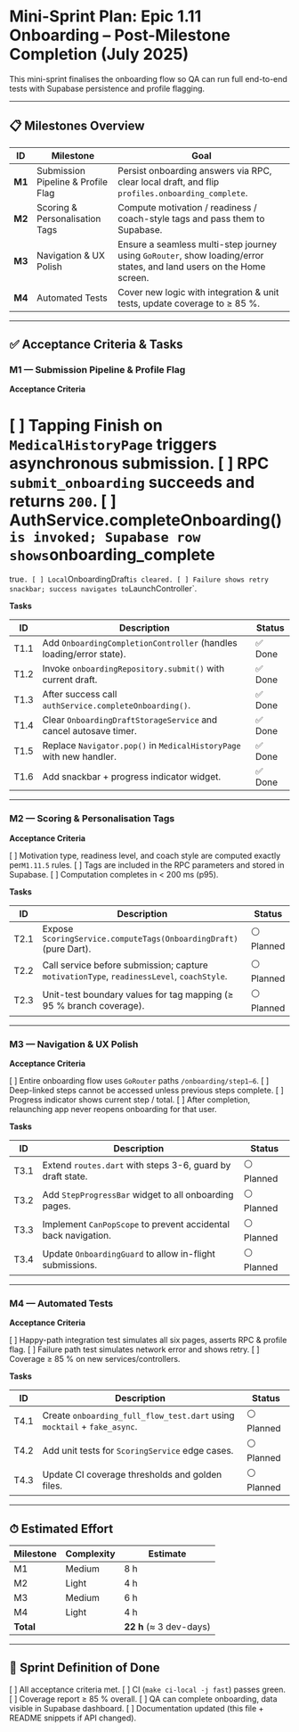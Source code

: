 # Mini-Sprint Plan: Epic 1.11 Onboarding – Post-Milestone Completion (July 2025)

This mini-sprint finalises the onboarding flow so QA can run full end-to-end
tests with Supabase persistence and profile flagging.

---

## 📋 Milestones Overview

| ID     | Milestone                          | Goal                                                                                                                 |
| ------ | ---------------------------------- | -------------------------------------------------------------------------------------------------------------------- |
| **M1** | Submission Pipeline & Profile Flag | Persist onboarding answers via RPC, clear local draft, and flip `profiles.onboarding_complete`.                      |
| **M2** | Scoring & Personalisation Tags     | Compute motivation / readiness / coach-style tags and pass them to Supabase.                                         |
| **M3** | Navigation & UX Polish             | Ensure a seamless multi-step journey using `GoRouter`, show loading/error states, and land users on the Home screen. |
| **M4** | Automated Tests                    | Cover new logic with integration & unit tests, update coverage to ≥ 85 %.                                            |

---

## ✅ Acceptance Criteria & Tasks

### M1 — Submission Pipeline & Profile Flag

**Acceptance Criteria**

# [ ] Tapping **Finish** on `MedicalHistoryPage` triggers asynchronous submission. [ ] RPC `submit_onboarding` succeeds and returns `200`. [ ] AuthService.completeOnboarding()`is invoked; Supabase row shows`onboarding_complete

true`.
[ ] Local`OnboardingDraft`is cleared.
[ ] Failure shows retry snackbar; success navigates to`LaunchController`.

**Tasks**

| ID   | Description                                                         | Status  |
| ---- | ------------------------------------------------------------------- | ------- |
| T1.1 | Add `OnboardingCompletionController` (handles loading/error state). | ✅ Done |
| T1.2 | Invoke `onboardingRepository.submit()` with current draft.          | ✅ Done |
| T1.3 | After success call `authService.completeOnboarding()`.              | ✅ Done |
| T1.4 | Clear `OnboardingDraftStorageService` and cancel autosave timer.    | ✅ Done |
| T1.5 | Replace `Navigator.pop()` in `MedicalHistoryPage` with new handler. | ✅ Done |
| T1.6 | Add snackbar + progress indicator widget.                           | ✅ Done |

---

### M2 — Scoring & Personalisation Tags

**Acceptance Criteria**

[ ] Motivation type, readiness level, and coach style are computed exactly
per`M1.11.5` rules. [ ] Tags are included in the RPC parameters and stored in
Supabase. [ ] Computation completes in < 200 ms (p95).

**Tasks**

| ID   | Description                                                                               | Status     |
| ---- | ----------------------------------------------------------------------------------------- | ---------- |
| T2.1 | Expose `ScoringService.computeTags(OnboardingDraft)` (pure Dart).                         | ⚪ Planned |
| T2.2 | Call service before submission; capture `motivationType`, `readinessLevel`, `coachStyle`. | ⚪ Planned |
| T2.3 | Unit-test boundary values for tag mapping (≥ 95 % branch coverage).                       | ⚪ Planned |

---

### M3 — Navigation & UX Polish

**Acceptance Criteria**

[ ] Entire onboarding flow uses `GoRouter` paths `/onboarding/step1–6`. [ ]
Deep-linked steps cannot be accessed unless previous steps complete. [ ]
Progress indicator shows current step / total. [ ] After completion, relaunching
app never reopens onboarding for that user.

**Tasks**

| ID   | Description                                                    | Status     |
| ---- | -------------------------------------------------------------- | ---------- |
| T3.1 | Extend `routes.dart` with steps 3-6, guard by draft state.     | ⚪ Planned |
| T3.2 | Add `StepProgressBar` widget to all onboarding pages.          | ⚪ Planned |
| T3.3 | Implement `CanPopScope` to prevent accidental back navigation. | ⚪ Planned |
| T3.4 | Update `OnboardingGuard` to allow in-flight submissions.       | ⚪ Planned |

---

### M4 — Automated Tests

**Acceptance Criteria**

[ ] Happy-path integration test simulates all six pages, asserts RPC & profile
flag. [ ] Failure path test simulates network error and shows retry. [ ]
Coverage ≥ 85 % on new services/controllers.

**Tasks**

| ID   | Description                                                              | Status     |
| ---- | ------------------------------------------------------------------------ | ---------- |
| T4.1 | Create `onboarding_full_flow_test.dart` using `mocktail` + `fake_async`. | ⚪ Planned |
| T4.2 | Add unit tests for `ScoringService` edge cases.                          | ⚪ Planned |
| T4.3 | Update CI coverage thresholds and golden files.                          | ⚪ Planned |

---

## ⏱ Estimated Effort

| Milestone | Complexity | Estimate                |
| --------- | ---------- | ----------------------- |
| M1        | Medium     | 8 h                     |
| M2        | Light      | 4 h                     |
| M3        | Medium     | 6 h                     |
| M4        | Light      | 4 h                     |
| **Total** |            | **22 h** (≈ 3 dev-days) |

---

## 🚀 Sprint Definition of Done

[ ] All acceptance criteria met. [ ] CI (`make ci-local -j fast`) passes green.
[ ] Coverage report ≥ 85 % overall. [ ] QA can complete onboarding, data visible
in Supabase dashboard. [ ] Documentation updated (this file + README snippets if
API changed).
